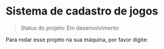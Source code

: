 # Sistema de cadastro de jogos

> Status do projeto: Em desenvolvimento

Para rodar esse projeto na sua máquina, por favor digite:

```

```
